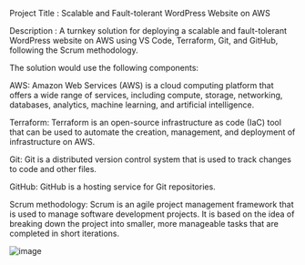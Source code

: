 Project Title : Scalable and Fault-tolerant WordPress Website on AWS

Description : A turnkey solution for deploying a scalable and fault-tolerant WordPress website on AWS using VS Code, Terraform, Git, and GitHub, following the Scrum methodology.

The solution would use the following components:

AWS: Amazon Web Services (AWS) is a cloud computing platform that offers a wide range of services, including compute, storage, networking, databases, analytics, machine learning, and artificial intelligence.

Terraform: Terraform is an open-source infrastructure as code (IaC) tool that can be used to automate the creation, management, and deployment of infrastructure on AWS.

Git: Git is a distributed version control system that is used to track changes to code and other files.

GitHub: GitHub is a hosting service for Git repositories.

Scrum methodology: Scrum is an agile project management framework that is used to manage software development projects. It is based on the idea of breaking down the project into smaller, more manageable tasks that are completed in short iterations.


![image](https://github.com/drdominicsingaraj/deham9_capstone/assets/150048253/f1a2de21-e3ff-420e-a4f2-8af36672b621)
